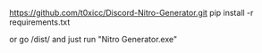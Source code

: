 https://github.com/t0xicc/Discord-Nitro-Generator.git
pip install -r requirements.txt

or go /dist/ and just run "Nitro Generator.exe"
